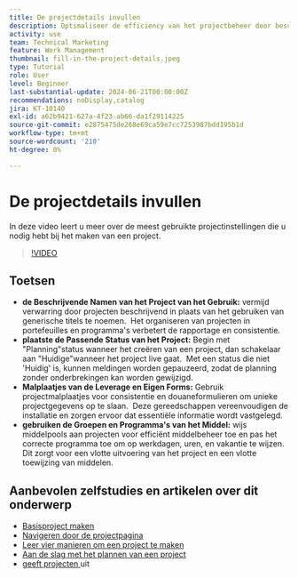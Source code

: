 ```yaml
---
title: De projectdetails invullen
description: Optimaliseer de efficiency van het projectbeheer door beschrijvende namen te gebruiken, aangewezen statussen te plaatsen, de juiste planningswijze te kiezen, leveraging malplaatjes en douaneformulieren, en het beheren van middelen met middelpools en programma's.
activity: use
team: Technical Marketing
feature: Work Management
thumbnail: fill-in-the-project-details.jpeg
type: Tutorial
role: User
level: Beginner
last-substantial-update: 2024-06-21T00:00:00Z
recommendations: noDisplay,catalog
jira: KT-10140
exl-id: a62b9421-627a-4f23-ab66-da1f29114225
source-git-commit: e2875475de268e69ca59e7cc7253987bdd195b1d
workflow-type: tm+mt
source-wordcount: '210'
ht-degree: 0%

---
```


# De projectdetails invullen

In deze video leert u meer over de meest gebruikte projectinstellingen die u nodig hebt bij het maken van een project.


>[!VIDEO](https://video.tv.adobe.com/v/3430410/?quality=12&learn=on&enablevpops)

## Toetsen

* **de Beschrijvende Namen van het Project van het Gebruik:** vermijd verwarring door projecten beschrijvend in plaats van het gebruiken van generische titels te noemen. &#x200B; Het organiseren van projecten in portefeuilles en programma&#39;s verbetert de rapportage en consistentie. &#x200B;
* **plaatste de Passende Status van het Project:** Begin met &quot;Planning&quot;status wanneer het creëren van een project, dan schakelaar aan &quot;Huidige&quot;wanneer het project live gaat. &#x200B; Met een status die niet &#39;Huidig&#39; is, kunnen meldingen worden gepauzeerd, zodat de planning zonder onderbrekingen kan worden gewijzigd. &#x200B;
* **Malplaatjes van de Leverage en Eigen Forms:** Gebruik projectmalplaatjes voor consistentie en douaneformulieren om unieke projectgegevens op te slaan. &#x200B; Deze gereedschappen vereenvoudigen de installatie en zorgen ervoor dat essentiële informatie wordt vastgelegd.
* **gebruiken de Groepen en Programma&#39;s van het Middel:** wijs middelpools aan projecten voor efficiënt middelbeheer toe en pas het correcte programma toe om op werkdagen, uren, en vakantie te wijzen. &#x200B; Dit zorgt voor een vlotte uitvoering van het project en een vlotte toewijzing van middelen.



## Aanbevolen zelfstudies en artikelen over dit onderwerp

* [Basisproject maken](/help/manage-work/projects/understand-basic-project-creation.md)
* [Navigeren door de projectpagina](/help/manage-work/projects/navigate-the-project-page.md)
* [Leer vier manieren om een project te maken](/help/manage-work/projects/understand-other-ways-to-create-projects.md)
* [Aan de slag met het plannen van een project](/help/manage-work/projects/getting-started-plan-a-project.md)
* [ geeft projecten ](https://experienceleague.adobe.com/nl/docs/workfront/using/manage-work/projects/manage-projects/edit-projects) uit
